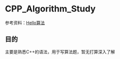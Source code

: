 # CPP_Algorithm_Study
参考资料：[Hello算法](https://www.hello-algo.com/)

## 目的
主要是熟悉C++的语法，用于写算法题，暂无打算深入了解
